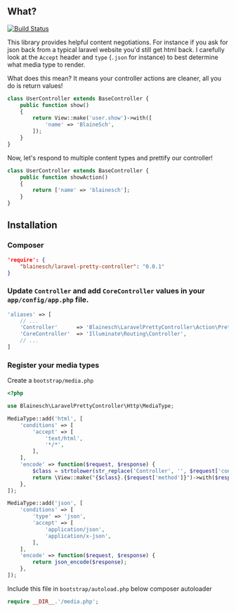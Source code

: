 ## What?
[![Build Status](https://travis-ci.org/blainesch/laravel-pretty-controller.svg?branch=master)](https://travis-ci.org/blainesch/laravel-pretty-controller)

This library provides helpful content negotiations. For instance if you ask for json back from a typical laravel website you'd still get html back. I carefully look at the `Accept` header and `type` (`.json` for instance) to best determine what media type to render.

What does this mean? It means your controller actions are cleaner, all you do is return values!
~~~ php
class UserController extends BaseController {
	public function show()
	{
		return View::make('user.show')->with([
			'name' => 'BlaineSch',
		]);
	}
}
~~~

Now, let's respond to multiple content types and prettify our controller!
~~~ php
class UserController extends BaseController {
	public function showAction()
	{
		return ['name' => 'blainesch'];
	}
}
~~~

## Installation

### Composer
~~~ json
'require': {
	"blainesch/laravel-pretty-controller": "0.0.1"
}
~~~

### Update `Controller` and add `CoreController` values in your `app/config/app.php` file.
~~~ php
'aliases' => [
	// ...
	'Controller'      => 'Blainesch\LaravelPrettyController\Action\PrettyController',
	'CoreController'  => 'Illuminate\Routing\Controller',
	// ...
]
~~~

### Register your media types

Create a `bootstrap/media.php`
~~~ php
<?php

use Blainesch\LaravelPrettyController\Http\MediaType;

MediaType::add('html', [
	'conditions' => [
		'accept' => [
			'text/html',
			'*/*',
		],
	],
	'encode' => function($request, $response) {
		$class = strtolower(str_replace('Controller', '', $request['controller']));
		return \View::make("{$class}.{$request['method']}")->with($response);
	},
]);

MediaType::add('json', [
	'conditions' => [
		'type' => 'json',
		'accept' => [
			'application/json',
			'application/x-json',
		],
	],
	'encode' => function($request, $response) {
		return json_encode($response);
	},
]);
~~~

Include this file in `bootstrap/autoload.php` below composer autoloader
~~~ php
require __DIR__.'/media.php';
~~~
